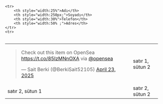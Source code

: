 <table style="width:100%; text-align:left;">

    <tr>
        <th style="width:25%">Adı</th>
        <th style="width:250px;">Soyadı</th>
        <th style="width:30%">Telefon</th>
        <th style="width:50% ;">Adres</th>
    </tr>
    <tr>

<table>
      <tr>
         <td><blockquote class="twitter-tweet"><p lang="en" dir="ltr">Check out this item on OpenSea <a href="https://t.co/85IzMNnOXA">https://t.co/85IzMNnOXA</a> via <a href="https://twitter.com/opensea?ref_src=twsrc%5Etfw">@opensea</a></p>&mdash; Sait Berki (@BerkiSait52105) <a href="https://twitter.com/BerkiSait52105/status/1914972881060036820?ref_src=twsrc%5Etfw">April 23, 2025</a></blockquote> <script async src="https://platform.twitter.com/widgets.js" charset="utf-8"></script></td>
         <td>satır 1, sütun 2</td>
      </tr>
      <tr>
         <td>satır 2, sütun 1</td>
         <td>satır 2, sütun 2</td>
      </tr>
   </table>
